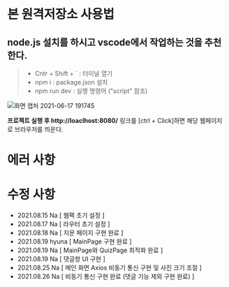 # 본 원격저장소 사용법

## node.js 설치를 하시고 vscode에서 작업하는 것을 추천한다.

> - Cntr + Shift + ` : 터미널 열기
> - npm i : package.json 설치
> - npm run dev : 실행 명령어 ("script" 참조)



![화면 캡처 2021-06-17 191745](https://user-images.githubusercontent.com/53801395/122378199-b4cd4300-cfa0-11eb-8bba-c3292d5af458.jpg)

**프로젝트 실행 후  http://loaclhost:8080/** 링크를 [ctrl + Click]하면 해당 웹페이지로 브라우저를 띄운다.

# 에러 사항

# 수정 사항

- 2021.08.15 Na [ 웹팩 초기 설정 ]
- 2021.08.17 Na [ 라우터 초기 설정 ]
- 2021.08.18 Na [ 지문 페이지 구현 완료 ]
- 2021.08.19 hyuna [ MainPage 구현 완료 ]
- 2021.08.19 Na [ MainPage와 QuizPage 최적화 완료 ]
- 2021.08.19 Na [ 댓글창 UI 구현 ]
- 2021.08.25 Na [ 메인 화면 Axios 비동기 통신 구현 및 사진 크기 조절 ]
- 2021.08.26 Na [ 비동기 통신 구현 완료 (댓글 기능 제외 구현 완료) ]